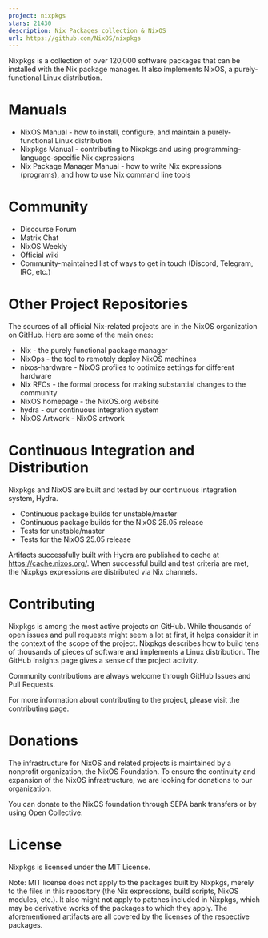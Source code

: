 ```yaml
---
project: nixpkgs
stars: 21430
description: Nix Packages collection & NixOS
url: https://github.com/NixOS/nixpkgs
---
```


Nixpkgs is a collection of over 120,000 software packages that can be installed with the Nix package manager. It also implements NixOS, a purely-functional Linux distribution.

Manuals
=======

-   NixOS Manual - how to install, configure, and maintain a purely-functional Linux distribution
-   Nixpkgs Manual - contributing to Nixpkgs and using programming-language-specific Nix expressions
-   Nix Package Manager Manual - how to write Nix expressions (programs), and how to use Nix command line tools

Community
=========

-   Discourse Forum
-   Matrix Chat
-   NixOS Weekly
-   Official wiki
-   Community-maintained list of ways to get in touch (Discord, Telegram, IRC, etc.)

Other Project Repositories
==========================

The sources of all official Nix-related projects are in the NixOS organization on GitHub. Here are some of the main ones:

-   Nix - the purely functional package manager
-   NixOps - the tool to remotely deploy NixOS machines
-   nixos-hardware - NixOS profiles to optimize settings for different hardware
-   Nix RFCs - the formal process for making substantial changes to the community
-   NixOS homepage - the NixOS.org website
-   hydra - our continuous integration system
-   NixOS Artwork - NixOS artwork

Continuous Integration and Distribution
=======================================

Nixpkgs and NixOS are built and tested by our continuous integration system, Hydra.

-   Continuous package builds for unstable/master
-   Continuous package builds for the NixOS 25.05 release
-   Tests for unstable/master
-   Tests for the NixOS 25.05 release

Artifacts successfully built with Hydra are published to cache at https://cache.nixos.org/. When successful build and test criteria are met, the Nixpkgs expressions are distributed via Nix channels.

Contributing
============

Nixpkgs is among the most active projects on GitHub. While thousands of open issues and pull requests might seem a lot at first, it helps consider it in the context of the scope of the project. Nixpkgs describes how to build tens of thousands of pieces of software and implements a Linux distribution. The GitHub Insights page gives a sense of the project activity.

Community contributions are always welcome through GitHub Issues and Pull Requests.

For more information about contributing to the project, please visit the contributing page.

Donations
=========

The infrastructure for NixOS and related projects is maintained by a nonprofit organization, the NixOS Foundation. To ensure the continuity and expansion of the NixOS infrastructure, we are looking for donations to our organization.

You can donate to the NixOS foundation through SEPA bank transfers or by using Open Collective:

License
=======

Nixpkgs is licensed under the MIT License.

Note: MIT license does not apply to the packages built by Nixpkgs, merely to the files in this repository (the Nix expressions, build scripts, NixOS modules, etc.). It also might not apply to patches included in Nixpkgs, which may be derivative works of the packages to which they apply. The aforementioned artifacts are all covered by the licenses of the respective packages.
